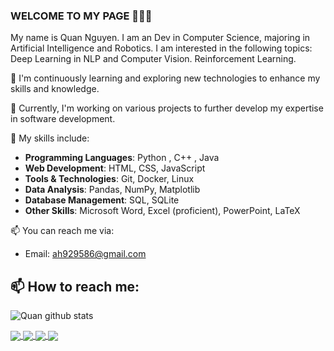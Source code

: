 ### WELCOME TO MY PAGE 👋👋👋
My name is Quan Nguyen. I am an Dev in Computer Science, majoring in Artificial Intelligence and Robotics. I am interested in the following topics: Deep Learning in NLP and Computer Vision. Reinforcement Learning.<br>

🌱 I'm continuously learning and exploring new technologies to enhance my skills and knowledge.

🔭 Currently, I'm working on various projects to further develop my expertise in software development.

💼 My skills include:
- **Programming Languages**: Python , C++ , Java 
- **Web Development**: HTML, CSS, JavaScript
- **Tools & Technologies**: Git, Docker, Linux
- **Data Analysis**: Pandas, NumPy, Matplotlib
- **Database Management**: SQL, SQLite
- **Other Skills**: Microsoft Word, Excel (proficient), PowerPoint, LaTeX

📫 You can reach me via:
- Email: ah929586@gmail.com

## 📫 How to reach me: 

![Quan github stats](https://github-readme-stats-git-masterrstaa-rickstaa.vercel.app/api?username=quankaka11&show_icons=true&theme=tokyonight&hide=contribs,prs,issues)

<a href="https://github.com/quankaka11/PaintAll/">
  <!-- Change the `github-readme-stats.anuraghazra1.vercel.app` to `github-readme-stats.vercel.app`  -->
  <img align="center" src="https://github-readme-stats.anuraghazra1.vercel.app/api/pin/?username=quankaka11&repo=PaintAll&theme=radical" />
</a> 

<a href="https://github.com/quankaka11/BaiTapCuoiKi/">
  <!-- Change the `github-readme-stats.anuraghazra1.vercel.app` to `github-readme-stats.vercel.app`  -->
  <img align="center" src="https://github-readme-stats.anuraghazra1.vercel.app/api/pin/?username=quankaka11&repo=BaiTapCuoiKi&theme=merko" />
</a>

<a href="https://github.com/quankaka11/HappyNewYear/">
  <!-- Change the `github-readme-stats.anuraghazra1.vercel.app` to `github-readme-stats.vercel.app`  -->
  <img align="center" src="https://github-readme-stats.anuraghazra1.vercel.app/api/pin/?username=quankaka11&repo=HappyNewYear&theme=gruvbox" />
</a>    
<a href="https://github.com/quankaka11/AppProfile/">
  <!-- Change the `github-readme-stats.anuraghazra1.vercel.app` to `github-readme-stats.vercel.app`  -->
  <img align="center" src="https://github-readme-stats.anuraghazra1.vercel.app/api/pin/?username=quankaka11&repo=AppProfile&theme=dark" />
</a>



